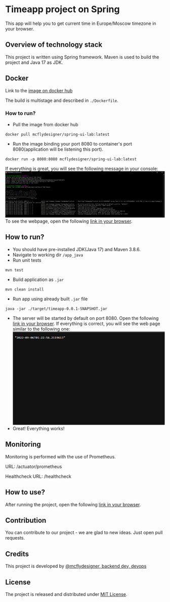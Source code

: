 # Timeapp project on Spring

This app will help you to get current time in Europe/Moscow timezone in your browser.

## Overview of technology stack
This project is written using Spring framework. Maven is used to build the project and Java 17 as JDK.

## Docker
Link to the [image on docker hub](https://hub.docker.com/repository/docker/mcflydesigner/spring-ui-lab)

The build is multistage and described in `./Dockerfile`.

### How to run?
* Pull the image from docker hub
```shell
docker pull mcflydesigner/spring-ui-lab:latest
```
* Run the image binding your port 8080 to container's port 8080(application will be listening this port).
```shell
docker run -p 8080:8080 mcflydesigner/spring-ui-lab:latest
```
If everything is great, you will see the following message in your console:
![docker-run.png](./images/docs/docker-run.png)
To see the webpage, open the following [link in your browser](http://localhost:8080/time/now).


## How to run?
* You should have pre-installed JDK(Java 17) and Maven 3.8.6.
* Navigate to working dir ```/app_java```
* Run unit tests
```shell
mvn test
```
* Build application as ```.jar```
```shell
mvn clean install
```
* Run app using already built ```.jar``` file
```shell
java -jar ./target/timeapp-0.0.1-SNAPSHOT.jar
```

* The server will be started by default on port 8080. Open the following [link in your browser](http://localhost:8080/time/now).
If everything is correct, you will see the web page similar to the following one:
![img.png](images/docs/web-page-time.png)
* Great! Everything works!

## Monitoring

Monitoring is performed with the use of Prometheus.

URL: /actuator/prometheus

Healthcheck URL: /healthcheck

## How to use?
After running the project, open the following [link in your browser](http://localhost:8080/time/now).

## Contribution
You can contribute to our project - we are glad to new ideas. Just open pull requests.

## Credits
This project is developed by [@mcflydesigner, backend dev, devops](https://github.com/mcflydesigner) 

## License
The project is released and distributed under [MIT License](https://en.wikipedia.org/wiki/MIT_License).